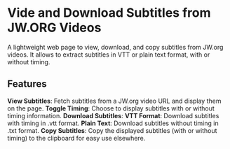 # Vide and Download Subtitles from JW.ORG Videos
A lightweight web page to view, download, and copy subtitles from JW.org videos. It allows to extract subtitles in VTT or plain text format, with or without timing.
## Features
**View Subtitles**: Fetch subtitles from a JW.org video URL and display them on the page.
**Toggle Timing**: Choose to display subtitles with or without timing information.
**Download Subtitles**:
**VTT Format**: Download subtitles with timing in .vtt format.
**Plain Text**: Download subtitles without timing in .txt format.
**Copy Subtitles**: Copy the displayed subtitles (with or without timing) to the clipboard for easy use elsewhere.
